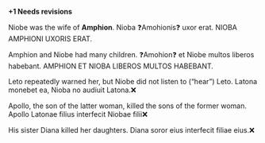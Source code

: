 **+1 Needs revisions**

Niobe was the wife of **Amphion**. 
Nioba ❓Amohionis❓ uxor erat.  NIOBA AMPHIONI UXORIS ERAT.

Amphion and Niobe had many children. 
❓Amohion❓ et Niobe multos liberos habebant. AMPHION ET NIOBA LIBEROS MULTOS HABEBANT. 

Leto repeatedly warned her, but Niobe did not listen to (“hear”) Leto.
Latona monebet ea, Nioba no audiuit Latona.❌

Apollo, the son of the latter woman, killed the sons of the former woman.
Apollo Latonae filius interfecit Niobae filii❌

His sister Diana killed her daughters.
Diana soror eius interfecit filiae eius.❌
